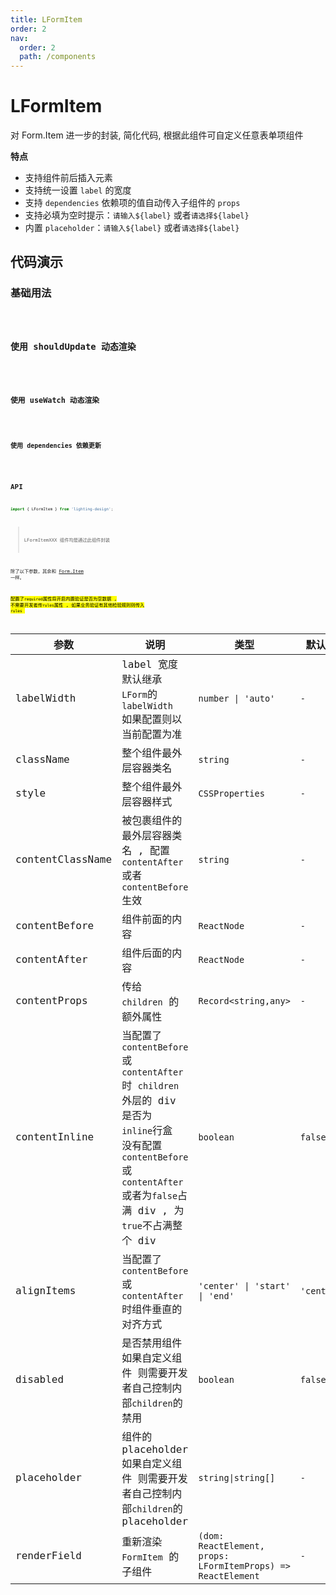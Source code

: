 ```yaml
---
title: LFormItem
order: 2
nav:
  order: 2
  path: /components
---
```


# LFormItem

对 Form.Item 进一步的封装, 简化代码, 根据此组件可自定义任意表单项组件

**特点**

- 支持组件前后插入元素
- 支持统一设置 `label` 的宽度
- 支持 `dependencies` 依赖项的值自动传入子组件的 `props`
- 支持必填为空时提示：`请输入${label}` 或者`请选择${label}`
- 内置 `placeholder`：`请输入${label}` 或者`请选择${label}`

## 代码演示

### 基础用法

<code src='./demos/Demo2.tsx'>

### 使用 shouldUpdate 动态渲染

<code src='./demos/Demo1.tsx'>

### 使用 useWatch 动态渲染

<code src='./demos/Demo3.tsx'>

### 使用 dependencies 依赖更新

<code src='./demos/Demo4.tsx'>

## API

```ts
import { LFormItem } from 'lighting-design';
```

> LFormItemXXX 组件均是通过此组件封装

除了以下参数，其余和 [Form.Item](https://4x.ant.design/components/form-cn/#Form.Item) 一样。

<mark>配置了`required`属性将开启内置验证是否为空数据 , 不需要开发者传`rules`属性 , 如果业务验证有其他检验规则则传入 `rules` </mark>

| 参数 | 说明 | 类型 | 默认值 |
| --- | --- | --- | --- |
| labelWidth | label 宽度 默认继承 `LForm`的 `labelWidth` 如果配置则以当前配置为准 | `number \| 'auto'` | `-` |
| className | 整个组件最外层容器类名 | `string` | `-` |
| style | 整个组件最外层容器样式 | `CSSProperties` | `-` |
| contentClassName | 被包裹组件的最外层容器类名 , 配置 `contentAfter` 或者 `contentBefore` 生效 | `string` | `-` |
| contentBefore | 组件前面的内容 | `ReactNode` | `-` |
| contentAfter | 组件后面的内容 | `ReactNode` | `-` |
| contentProps | 传给 `children` 的额外属性 | `Record<string,any>` | `-` |
| contentInline | 当配置了 `contentBefore` 或 `contentAfter` 时 `children` 外层的 div 是否为 `inline`行盒 没有配置`contentBefore` 或 `contentAfter`或者为`false`占满 div , 为`true`不占满整个 div | `boolean` | `false` |
| alignItems | 当配置了 `contentBefore` 或 `contentAfter` 时组件垂直的对齐方式 | `'center' \| 'start' \| 'end'` | `'center'` |
| disabled | 是否禁用组件<br>如果自定义组件 则需要开发者自己控制内部`children`的禁用 | `boolean` | `false` |
| placeholder | 组件的 placeholder<br>如果自定义组件 则需要开发者自己控制内部`children`的 placeholder | `string\|string[]` | `-` |
| renderField | 重新渲染 `FormItem` 的子组件 | `(dom: ReactElement, props: LFormItemProps) => ReactElement` | `-` |

